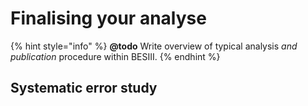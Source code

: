 # Finalising your analyse

{% hint style="info" %}
**@todo** Write overview of typical analysis _and publication_ procedure within BESIII.
{% endhint %}

## Systematic error study



